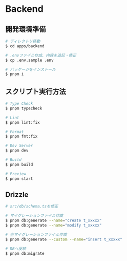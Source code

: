 # Backend

## 開発環境準備

```bash
# ディレクトリ移動
$ cd apps/backend

# .envファイル作成、内容を追記・修正
$ cp .env.sample .env

# パッケージをインストール
$ pnpm i
```

## スクリプト実行方法

```bash
# Type Check
$ pnpm typecheck

# Lint
$ pnpm lint:fix

# Format
$ pnpm fmt:fix

# Dev Server
$ pnpm dev

# Build
$ pnpm build

# Preview
$ pnpm start
```

## Drizzle

```bash
# src/db/schema.tsを修正

# マイグレーションファイル作成
$ pnpm db:generate --name="create t_xxxxx"
$ pnpm db:generate --name="modify t_xxxxx"

# 空マイグレーションファイル作成
$ pnpm db:generate --custom --name="insert t_xxxxx"

# DBへ反映
$ pnpm db:migrate
```
